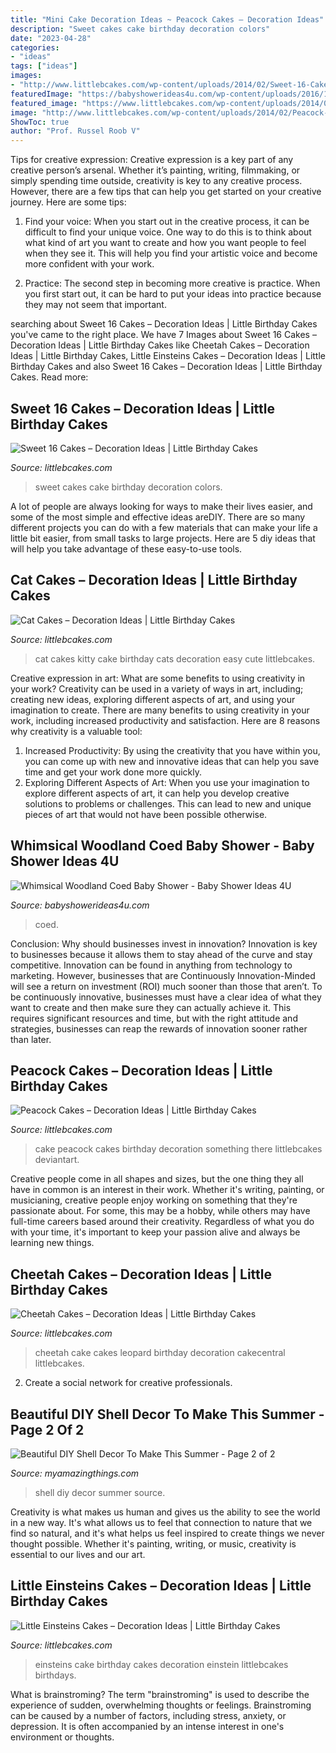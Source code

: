 ```yaml
---
title: "Mini Cake Decoration Ideas ~ Peacock Cakes – Decoration Ideas"
description: "Sweet cakes cake birthday decoration colors"
date: "2023-04-28"
categories:
- "ideas"
tags: ["ideas"]
images:
- "http://www.littlebcakes.com/wp-content/uploads/2014/02/Sweet-16-Cakes-636x1024.jpg"
featuredImage: "https://babyshowerideas4u.com/wp-content/uploads/2016/10/Whimsical-Woodland-Coed-Baby-Shower-Golden-Trees.jpg"
featured_image: "https://www.littlebcakes.com/wp-content/uploads/2014/02/Cheetah-Cakes-Pictures.jpg"
image: "http://www.littlebcakes.com/wp-content/uploads/2014/02/Peacock-Wedding-Cake.jpg"
ShowToc: true
author: "Prof. Russel Roob V"
---
```



Tips for creative expression:
Creative expression is a key part of any creative person’s arsenal. Whether it’s painting, writing, filmmaking, or simply spending time outside, creativity is key to any creative process. However, there are a few tips that can help you get started on your creative journey. Here are some tips:
1. Find your voice: When you start out in the creative process, it can be difficult to find your unique voice. One way to do this is to think about what kind of art you want to create and how you want people to feel when they see it. This will help you find your artistic voice and become more confident with your work.

2. Practice: The second step in becoming more creative is practice. When you first start out, it can be hard to put your ideas into practice because they may not seem that important.

	

		
searching about Sweet 16 Cakes – Decoration Ideas | Little Birthday Cakes you've came to the right place. We have 7 Images about Sweet 16 Cakes – Decoration Ideas | Little Birthday Cakes like Cheetah Cakes – Decoration Ideas | Little Birthday Cakes, Little Einsteins Cakes – Decoration Ideas | Little Birthday Cakes and also Sweet 16 Cakes – Decoration Ideas | Little Birthday Cakes. Read more:
		
    
## Sweet 16 Cakes – Decoration Ideas | Little Birthday Cakes

<img loading=lazy src="http://www.littlebcakes.com/wp-content/uploads/2014/02/Sweet-16-Cakes-636x1024.jpg" onerror="this.onerror=null;this.src='https://tse3.mm.bing.net/th?id=OIP.jPMr8T2QLjNsIFzuFh8KpwHaL7&amp;pid=15.1';" alt="Sweet 16 Cakes – Decoration Ideas | Little Birthday Cakes">

_Source: littlebcakes.com_

>sweet cakes cake birthday decoration colors. 

	

A lot of people are always looking for ways to make their lives easier, and some of the most simple and effective ideas areDIY. There are so many different projects you can do with a few materials that can make your life a little bit easier, from small tasks to large projects. Here are 5 diy ideas that will help you take advantage of these easy-to-use tools.

    
## Cat Cakes – Decoration Ideas | Little Birthday Cakes

<img loading=lazy src="https://www.littlebcakes.com/wp-content/uploads/2014/01/Kitty-Cat-Cakes-760x1024.jpg" onerror="this.onerror=null;this.src='https://tse4.mm.bing.net/th?id=OIP.l4KHsdZxZ2VTkj9qHqOFnwHaJ-&amp;pid=15.1';" alt="Cat Cakes – Decoration Ideas | Little Birthday Cakes">

_Source: littlebcakes.com_

>cat cakes kitty cake birthday cats decoration easy cute littlebcakes. 

	

Creative expression in art: What are some benefits to using creativity in your work?
Creativity can be used in a variety of ways in art, including; creating new ideas, exploring different aspects of art, and using your imagination to create. There are many benefits to using creativity in your work, including increased productivity and satisfaction. Here are 8 reasons why creativity is a valuable tool: 
1. Increased Productivity: By using the creativity that you have within you, you can come up with new and innovative ideas that can help you save time and get your work done more quickly.
2. Exploring Different Aspects of Art: When you use your imagination to explore different aspects of art, it can help you develop creative solutions to problems or challenges. This can lead to new and unique pieces of art that would not have been possible otherwise. 

    
## Whimsical Woodland Coed Baby Shower - Baby Shower Ideas 4U

<img loading=lazy src="https://babyshowerideas4u.com/wp-content/uploads/2016/10/Whimsical-Woodland-Coed-Baby-Shower-Golden-Trees.jpg" onerror="this.onerror=null;this.src='https://tse3.mm.bing.net/th?id=OIP.7e3c9ydOkhVs2foEPSIyYgHaJ3&amp;pid=15.1';" alt="Whimsical Woodland Coed Baby Shower - Baby Shower Ideas 4U">

_Source: babyshowerideas4u.com_

>coed. 

	

Conclusion: Why should businesses invest in innovation?
Innovation is key to businesses because it allows them to stay ahead of the curve and stay competitive. Innovation can be found in anything from technology to marketing. However, businesses that are Continuously Innovation-Minded will see a return on investment (ROI) much sooner than those that aren’t. To be continuously innovative, businesses must have a clear idea of what they want to create and then make sure they can actually achieve it. This requires significant resources and time, but with the right attitude and strategies, businesses can reap the rewards of innovation sooner rather than later.

    
## Peacock Cakes – Decoration Ideas | Little Birthday Cakes

<img loading=lazy src="http://www.littlebcakes.com/wp-content/uploads/2014/02/Peacock-Wedding-Cake.jpg" onerror="this.onerror=null;this.src='https://tse2.mm.bing.net/th?id=OIP.aCmNiS_BISVzZcOxCU_8UAHaJ4&amp;pid=15.1';" alt="Peacock Cakes – Decoration Ideas | Little Birthday Cakes">

_Source: littlebcakes.com_

>cake peacock cakes birthday decoration something there littlebcakes deviantart. 

	

Creative people come in all shapes and sizes, but the one thing they all have in common is an interest in their work. Whether it's writing, painting, or musicianing, creative people enjoy working on something that they're passionate about. For some, this may be a hobby, while others may have full-time careers based around their creativity. Regardless of what you do with your time, it's important to keep your passion alive and always be learning new things.

    
## Cheetah Cakes – Decoration Ideas | Little Birthday Cakes

<img loading=lazy src="https://www.littlebcakes.com/wp-content/uploads/2014/02/Cheetah-Cakes-Pictures.jpg" onerror="this.onerror=null;this.src='https://tse3.mm.bing.net/th?id=OIP.5NS714f2F-Ea1bpK9q1DSAHaJ4&amp;pid=15.1';" alt="Cheetah Cakes – Decoration Ideas | Little Birthday Cakes">

_Source: littlebcakes.com_

>cheetah cake cakes leopard birthday decoration cakecentral littlebcakes. 

	

2. Create a social network for creative professionals. 

    
## Beautiful DIY Shell Decor To Make This Summer - Page 2 Of 2

<img loading=lazy src="http://myamazingthings.com/wp-content/uploads/2017/06/diy-shell-decor-7.jpg" onerror="this.onerror=null;this.src='https://tse2.mm.bing.net/th?id=OIP.FXkLP1yKDwQ8VGG7zgHK4gHaJ5&amp;pid=15.1';" alt="Beautiful DIY Shell Decor To Make This Summer - Page 2 of 2">

_Source: myamazingthings.com_

>shell diy decor summer source. 

	

Creativity is what makes us human and gives us the ability to see the world in a new way. It's what allows us to feel that connection to nature that we find so natural, and it's what helps us feel inspired to create things we never thought possible. Whether it's painting, writing, or music, creativity is essential to our lives and our art.

    
## Little Einsteins Cakes – Decoration Ideas | Little Birthday Cakes

<img loading=lazy src="https://www.littlebcakes.com/wp-content/uploads/2014/01/Little-Einsteins-Birthdays-Cake.jpg" onerror="this.onerror=null;this.src='https://tse3.mm.bing.net/th?id=OIP.CWzyreoPyNOhj0mcI40qtwHaJ4&amp;pid=15.1';" alt="Little Einsteins Cakes – Decoration Ideas | Little Birthday Cakes">

_Source: littlebcakes.com_

>einsteins cake birthday cakes decoration einstein littlebcakes birthdays. 

	

What is brainstroming?
The term "brainstroming" is used to describe the experience of sudden, overwhelming thoughts or feelings. Brainstroming can be caused by a number of factors, including stress, anxiety, or depression. It is often accompanied by an intense interest in one's environment or thoughts.

